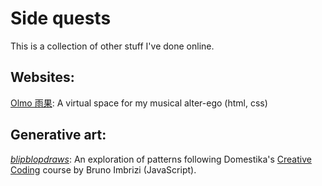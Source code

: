 # Side quests

This is a collection of other stuff I've done online. 


## Websites:

[Olmo 雨果](www.olmomusic.co): A virtual space for my musical alter-ego (html, css)


## Generative art:

[_blipblopdraws_](https://www.instagram.com/_blipblopdraws_/): An exploration of patterns following Domestika's [Creative Coding](https://www.domestika.org/en/courses/2729-creative-coding-making-visuals-with-javascript) course by Bruno Imbrizi (JavaScript).
